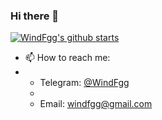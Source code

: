 ### Hi there 👋

[![WindFgg's github starts](https://github-readme-stats.vercel.app/api?username=WindFgg&theme=onedark)](https://github.com/WindFgg/WindFgg)

- 📫 How to reach me: 
- 
  * Telegram: [@WindFgg](https://t.me/kingfeng)
  * 
  * Email: windfgg@gmail.com
